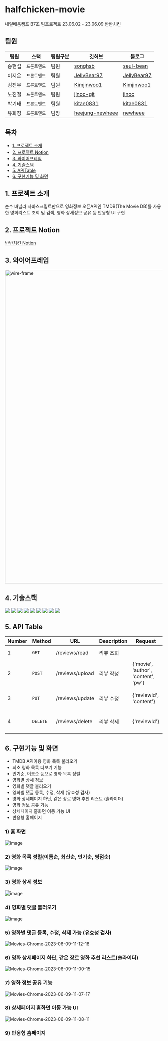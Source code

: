 # halfchicken-movie
내일배움캠프 B7조 팀프로젝트 23.06.02 - 23.06.09 반반치킨

## 팀원

| 팀원   | 스택         | 팀원구분 | 깃허브                                      | 블로그                                             |
| ------ | ------------ | -------- | ------------------------------------------- | -------------------------------------------------- |
| 송현섭 | `프론트엔드` | 팀원   | [songhsb](https://github.com/songhsb)     | [seul-bean](https://velog.io/@songhsb) |
| 이지은 | `프론트엔드`     | 팀원     | [JellyBear97](https://github.com/JellyBear97)     | [JellyBear97](https://iam-jelly-bear.com/)       |
| 김진우 | `프론트엔드` | 팀원     | [Kimjinwoo1](https://github.com/Kimjinwoo1)      | [Kimjinwoo1](https://velog.io/@wlsdn090909) |
| 노진철 | `프론트엔드`     | 팀원     | [jinoc-git](https://github.com/jinoc-git)     | [jinoc](https://jinoc.tistory.com/)       |
| 박기태 | `프론트엔드`     | 팀원     | [kitae0831](https://github.com/kitae0831)     | [kitae0831](https://velog.io/@gata)       |
| 유희정 | `프론트엔드` | 팀장     | [heejung-newheee](https://github.com/heejung-newheee) | [newheee](https://newheee.tistory.com/)               |


## 목차

-   [1. 프로젝트 소개](#1-프로젝트-소개)
-   [2. 프로젝트 Notion](#2-프로젝트-Notion)  
-   [3. 와이어프레임](#3-와이어프레임)
-   [4. 기술스택](#4-기술스택)
-   [5. APITable](#5-API-Table)
-   [6. 구현기능 및 화면](#6-구현기능-및-화면)

## 1. 프로젝트 소개
순수 바닐라 자바스크립트만으로 영화정보 오픈API인 TMDB(The Movie DB)를 사용한 영회리스트 조회 및 검색, 영화 상세정보 공유 등 반응형 UI 구현

## 2. 프로젝트 Notion
[반반치킨 Notion](https://www.notion.so/Team-938995f6f21843e89f2b1519a68ae352?pvs=4)

## 3. 와이어프레임
<img width="1000" alt="wire-frame" src="https://github.com/halfhalf-chicken/halfchicken-movie/assets/126348461/077527a0-1086-4355-bee3-fea0011a3839">

## 4. 기술스택
  <img src="https://img.shields.io/badge/python-3776AB?style=for-the-badge&logo=python&logoColor=white"> <img src="https://img.shields.io/badge/flask-000000?style=for-the-badge&logo=flask&logoColor=white"> <img src="https://img.shields.io/badge/mongoDB-47A248?style=for-the-badge&logo=MongoDB&logoColor=white">
  <img src="https://img.shields.io/badge/html5-E34F26?style=for-the-badge&logo=html5&logoColor=white"> <img src="https://img.shields.io/badge/css-1572B6?style=for-the-badge&logo=css3&logoColor=white"> <img src="https://img.shields.io/badge/javascript-F7DF1E?style=for-the-badge&logo=javascript&logoColor=black">
  <img src="https://img.shields.io/badge/github-181717?style=for-the-badge&logo=github&logoColor=white"> <img src="https://img.shields.io/badge/git-F05032?style=for-the-badge&logo=git&logoColor=white">
  <img src="https://img.shields.io/badge/fontawesome-339AF0?style=for-the-badge&logo=fontawesome&logoColor=white"> 


## 5. API Table
| Number | Method         | URL | Description          | Request            | Response            |
| --- | ------------ | -------- | ---------------------------- | ---------------------------- | ---------------------------- |
| 1 | `GET`      | /reviews/read | 리뷰 조회 | | {"result": result} |
| 2 | `POST`      | /reviews/upload | 리뷰 작성 | {'movie', 'author', 'content', 'pw'}| {"msg": "리뷰 작성 완료!"} |
| 3 | `PUT`      | /reviews/update | 리뷰 수정 | {'reviewId', 'content'}| {"msg": "리뷰 수정 완료!"} |
| 4 | `DELETE`      | /reviews/delete | 리뷰 삭제 | {'reviewId'} | {"msg": "리뷰 삭제 완료!"} |



## 6. 구현기능 및 화면

- TMDB API이용 영화 목록 불러오기
- 최초 영화 목록 더보기 기능
- 인기순, 이름순 등으로 영화 목록 정렬
- 영화별 상세 정보
- 영화별 댓글 불러오기
- 영화별 댓글 등록, 수정, 삭제 (유효성 검사)
- 영화 상세페이지 하단, 같은 장르 영화 추천 리스트 (슬라이더)
- 영화 정보 공유 기능
- 상세페이지 홈화면 이동 가능 UI
- 반응형 홈페이지

### 1) 홈 화면
![image](https://github.com/remember0515/Re_Member/assets/126348461/4e908ae8-2f03-48d7-afd7-7a3c4874718d)

### 2) 영화 목록 정렬(이름순, 최신순, 인기순, 평점순)
![image](https://github.com/remember0515/Re_Member/assets/126348461/23dbfdaa-d3eb-44ae-bec8-d4e07a8a99f6)

### 3) 영화 상세 정보
![image](https://github.com/remember0515/Re_Member/assets/126348461/06235ab5-4f94-435b-b0d7-271d013ab803)

### 4) 영화별 댓글 불러오기
![image](https://github.com/remember0515/Re_Member/assets/126348461/698abcfe-b18f-4e7f-b8da-26a49dc586c1)

### 5) 영화별 댓글 등록, 수정, 삭제 가능 (유효성 검사)
![Movies-Chrome-2023-06-09-11-12-18](https://github.com/halfhalf-chicken/halfchicken-movie/assets/126348461/922716c5-1f49-4865-95b1-e88374e8f09a)

### 6) 영화 상세페이지 하단, 같은 장르 영화 추천 리스트(슬라이더)
![Movies-Chrome-2023-06-09-11-00-15](https://github.com/halfhalf-chicken/halfchicken-movie/assets/126348461/8b954c12-a80a-468b-9958-7cc88cbf6543)

### 7) 영화 정보 공유 기능
![Movies-Chrome-2023-06-09-11-07-17](https://github.com/halfhalf-chicken/halfchicken-movie/assets/126348461/05319e5b-37e3-40e0-b4e7-861d19a9230d)

### 8) 상세페이지 홈화면 이동 가능 UI
![Movies-Chrome-2023-06-09-11-08-11](https://github.com/halfhalf-chicken/halfchicken-movie/assets/126348461/bac77a52-a626-4d35-a637-09b7bf15372c)

### 9) 반응형 홈페이지

